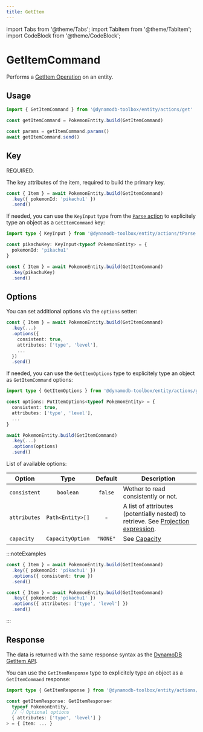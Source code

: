 ```yaml
---
title: GetItem
---
```


import Tabs from '@theme/Tabs';
import TabItem from '@theme/TabItem';
import CodeBlock from '@theme/CodeBlock';

# GetItemCommand

Performs a [GetItem Operation](https://docs.aws.amazon.com/amazondynamodb/latest/APIReference/API_GetItem.html) on an entity.

## Usage

```ts
import { GetItemCommand } from '@dynamodb-toolbox/entity/actions/get'

const getItemCommand = PokemonEntity.build(GetItemCommand)

const params = getItemCommand.params()
await getItemCommand.send()
```

## Key

REQUIRED.

The key attributes of the item, required to build the primary key.

```ts
const { Item } = await PokemonEntity.build(GetItemCommand)
  .key({ pokemonId: 'pikachu1' })
  .send()
```

If needed, you can use the `KeyInput` type from the [`Parse` action](../7-other/1-parse.md) to explicitely type an object as a `GetItemCommand` key:

```ts
import type { KeyInput } from '@dynamodb-toolbox/entity/actions/tParse'

const pikachuKey: KeyInput<typeof PokemonEntity> = {
  pokemonId: 'pikachu1'
}

const { Item } = await PokemonEntity.build(GetItemCommand)
  .key(pikachuKey)
  .send()
```

## Options

You can set additional options via the `options` setter:

```ts
const { Item } = await PokemonEntity.build(GetItemCommand)
  .key(...)
  .options({
    consistent: true,
    attributes: ['type', 'level'],
    ...
  })
  .send()
```

If needed, you can use the `GetItemOptions` type to explicitely type an object as `GetItemCommand` options:

```ts
import type { GetItemOptions } from '@dynamodb-toolbox/entity/actions/get'

const options: PutItemOptions<typeof PokemonEntity> = {
  consistent: true,
  attributes: ['type', 'level'],
  ...
}

await PokemonEntity.build(GetItemCommand)
  .key(...)
  .options(options)
  .send()
```

List of available options:

| Option       |       Type       | Default  | Description                                                                               |
| ------------ | :--------------: | :------: | ----------------------------------------------------------------------------------------- |
| `consistent` |    `boolean`     | `false`  | Wether to read consistently or not.                                                       |
| `attributes` | `Path<Entity>[]` |    -     | A list of attributes (potentially nested) to retrieve. See [Projection expression](TODO). |
| `capacity`   | `CapacityOption` | `"NONE"` | See [Capacity](TODO)                                                                      |

:::noteExamples

<Tabs>
<TabItem value="consistent" label="Consistent">

```ts
const { Item } = await PokemonEntity.build(GetItemCommand)
  .key({ pokemonId: 'pikachu1' })
  .options({ consistent: true })
  .send()
```

</TabItem>
<TabItem value="filtered" label="Filtered">

```ts
const { Item } = await PokemonEntity.build(GetItemCommand)
  .key({ pokemonId: 'pikachu1' })
  .options({ attributes: ['type', 'level'] })
  .send()
```

</TabItem>
</Tabs>

:::

## Response

The data is returned with the same response syntax as the [DynamoDB GetItem API](https://docs.aws.amazon.com/amazondynamodb/latest/APIReference/API_GetItem.html#API_GetItem_ResponseElements).

You can use the `GetItemResponse` type to explicitely type an object as a `GetItemCommand` response:

```ts
import type { GetItemResponse } from '@dynamodb-toolbox/entity/actions/get'

const getItemResponse: GetItemResponse<
  typeof PokemonEntity,
  // 👇 Optional options
  { attributes: ['type', 'level'] }
> = { Item: ... }
```
